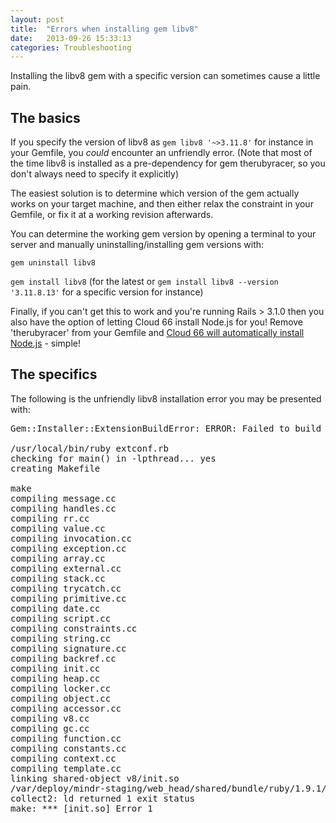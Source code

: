 ```yaml
---
layout: post
title:  "Errors when installing gem libv8"
date:   2013-09-26 15:33:13
categories: Troubleshooting
---
```


<p class="lead">Installing the libv8 gem with a specific version can sometimes cause a little pain.</p>

## The basics

If you specify the version of libv8 as `gem libv8 '~>3.11.8'` for instance in your Gemfile, you *could* encounter an unfriendly error.
(Note that most of the time libv8 is installed as a pre-dependency for gem therubyracer, so you don't always need to specify it explicitly)

The easiest solution is to determine which version of the gem actually works on your target machine, and then either relax the constraint in your Gemfile, or fix it at a working revision afterwards.

You can determine the working gem version by opening a terminal to your server and manually uninstalling/installing gem versions with:

`gem uninstall libv8`

`gem install libv8` (for the latest or `gem install libv8 --version '3.11.8.13'` for a specific version for instance)

Finally, if you can't get this to work and you're running Rails > 3.1.0 then you also have the option of letting Cloud 66 install Node.js for you!
Remove 'therubyracer' from your Gemfile and [Cloud 66 will automatically install Node.js](/help/asset_pipeline_compilation) - simple!

## The specifics

The following is the unfriendly libv8 installation error you may be presented with:

<pre class="terminal-commands">
Gem::Installer::ExtensionBuildError: ERROR: Failed to build gem native extension.

/usr/local/bin/ruby extconf.rb
checking for main() in -lpthread... yes
creating Makefile

make
compiling message.cc
compiling handles.cc
compiling rr.cc
compiling value.cc
compiling invocation.cc
compiling exception.cc
compiling array.cc
compiling external.cc
compiling stack.cc
compiling trycatch.cc
compiling primitive.cc
compiling date.cc
compiling script.cc
compiling constraints.cc
compiling string.cc
compiling signature.cc
compiling backref.cc
compiling init.cc
compiling heap.cc
compiling locker.cc
compiling object.cc
compiling accessor.cc
compiling v8.cc
compiling gc.cc
compiling function.cc
compiling constants.cc
compiling context.cc
compiling template.cc
linking shared-object v8/init.so
/var/deploy/mindr-staging/web_head/shared/bundle/ruby/1.9.1/gems/libv8-3.11.8.3-x86_64-linux/vendor/v8/out/x64.release/obj.target/tools/gyp/libv8_base.a: could not read symbols: Malformed archive
collect2: ld returned 1 exit status
make: *** [init.so] Error 1
</pre>





